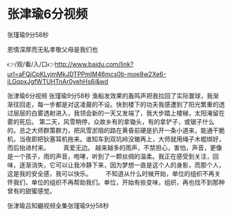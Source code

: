 # 张津瑜6分视频
张瑾瑜9分58秒

恩情深厚而无私孝敬父母是我们也

👉/观/看/入/口👉http://www.baidu.com/link?url=aFQjCpKLyjmMkJDTPPmIM46mcs0b-moe8w2Xe6-iLGqpxJgfWTUHTnAr0yehHs6i&wd

张津瑜6分视频
张瑾瑜9分58秒
渔船发效果的轰鸣声把我拉回了实际寰球，我渐渐往回走，每一步都是对这凌晨的不设。快到楼下的功夫我感遭到了阳光繁重的透过层层的白雾透射进入，我领会新的一天又发端了，我大步踏上楼梯，太阳淹留在雾的死后。
第二天，风雪稍停，众故乡有的拿锄头，有的拿铲子，或锯子什么的。总之大师群策群力，把风雪淤阻的路在黄昏前硬是扒开一条小道来，能通干脆机，当夜即把狄塞耳机拖来。谁知车到双坑岭没辙再上，大师就用绳子木棍绑好，而后抬进村来。
　　真爱无边。
越来越多的雨声，不禁担心，害怕，声音，更像是一个孩子，雨的声音，咆哮，听到了一颗丝绸的温柔。我正在感受到关注，回味，逐渐消失，它可以让我冷静下来，因为梦想一直是这个人的身影，而那个人，这是我的安全感，我可以快乐。
　　不知道从什么时候开始，单位的组织不再关怀我们，单位的组织不再帮助我们。单位，开始有些变味，组织，再也找不到那种曾有的甜蜜感觉。

张津瑜吕知樾视频全集张瑾瑜9分58秒
